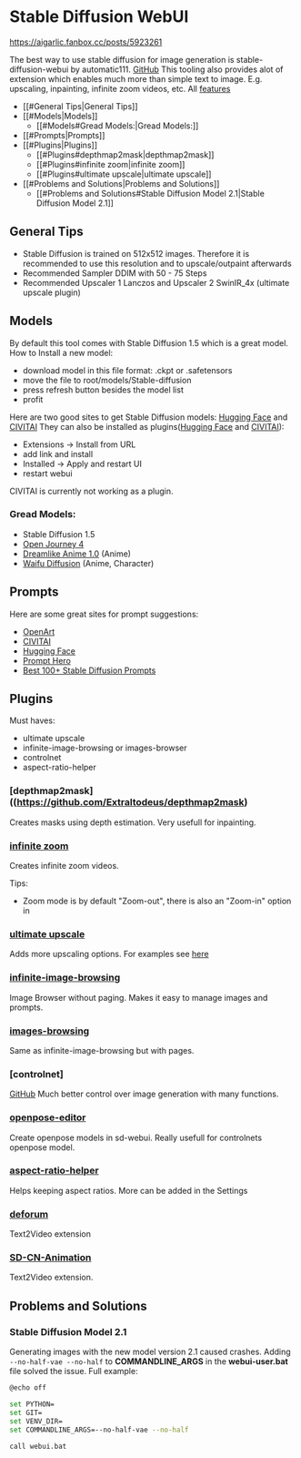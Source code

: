 # Stable Diffusion WebUI

https://aigarlic.fanbox.cc/posts/5923261

The best way to use stable diffusion for image generation is stable-diffusion-webui by automatic111. [GitHub](https://github.com/AUTOMATIC1111/stable-diffusion-webui)
This tooling also provides alot of extension which enables much more than simple text to image. E.g. upscaling, inpainting, infinite zoom videos, etc.
All [features](https://github.com/AUTOMATIC1111/stable-diffusion-webui-feature-showcase)

- [[#General Tips|General Tips]]
- [[#Models|Models]]
	- [[#Models#Gread Models:|Gread Models:]]
- [[#Prompts|Prompts]]
- [[#Plugins|Plugins]]
	- [[#Plugins#depthmap2mask|depthmap2mask]]
	- [[#Plugins#infinite zoom|infinite zoom]]
	- [[#Plugins#ultimate upscale|ultimate upscale]]
- [[#Problems and Solutions|Problems and Solutions]]
	- [[#Problems and Solutions#Stable Diffusion Model 2.1|Stable Diffusion Model 2.1]]


## General Tips
- Stable Diffusion is trained on 512x512 images. Therefore it is recommended to use this resolution and to upscale/outpaint  afterwards
- Recommended Sampler DDIM with 50 - 75 Steps
- Recommended Upscaler 1 Lanczos and Upscaler 2 SwinIR_4x (ultimate upscale plugin)

## Models

By default this tool comes with Stable Diffusion 1.5 which is a great model.
How to Install a new model:
- download model in this file format: .ckpt or .safetensors
- move the file to root/models/Stable-diffusion
- press refresh button besides the model list
- profit

Here are two good sites to get Stable Diffusion models: [Hugging Face](https://huggingface.co/models?other=stable-diffusion) and [CIVITAI](https://civitai.com/)
They can also be installed as plugins([Hugging Face](https://github.com/camenduru/stable-diffusion-webui-huggingface) and [CIVITAI](https://github.com/civitai/sd_civitai_extension)):
- Extensions -> Install from URL
- add link and install
- Installed -> Apply and restart UI
- restart webui

CIVITAI is currently not working as a plugin.

### Gread Models:
- Stable Diffusion 1.5
- [Open Journey 4](https://huggingface.co/prompthero/openjourney-v4)
- [Dreamlike Anime 1.0](https://huggingface.co/dreamlike-art/dreamlike-anime-1.0) (Anime)
- [Waifu Diffusion](https://huggingface.co/hakurei/waifu-diffusion) (Anime, Character)

## Prompts

Here are some great sites for prompt suggestions:
- [OpenArt](https://openart.ai/)
- [CIVITAI](https://civitai.com/images)
- [Hugging Face](https://huggingface.co/spaces/huggingface-projects/diffusers-gallery)
- [Prompt Hero](https://prompthero.com/stable-diffusion-prompts)
- [Best 100+ Stable Diffusion Prompts](https://mpost.io/best-100-stable-diffusion-prompts-the-most-beautiful-ai-text-to-image-prompts/#best-ai-architecture-prompts)
## Plugins

Must haves:
- ultimate upscale
- infinite-image-browsing or images-browser
- controlnet
- aspect-ratio-helper

### [depthmap2mask]((https://github.com/Extraltodeus/depthmap2mask)
Creates masks using depth estimation. Very usefull for inpainting.

### [infinite zoom](https://github.com/v8hid/infinite-zoom-automatic1111-webui.git)
Creates infinite zoom videos.

Tips:
- Zoom mode is by default "Zoom-out", there is also an "Zoom-in" option in 

### [ultimate upscale](https://github.com/Coyote-A/ultimate-upscale-for-automatic1111.git)
Adds more upscaling options. For examples see [here](https://github.com/Coyote-A/ultimate-upscale-for-automatic1111/wiki/Examples)

### [infinite-image-browsing](https://github.com/zanllp/sd-webui-infinite-image-browsing.git)
Image Browser without paging. Makes it easy to manage images and prompts.

### [images-browsing](https://github.com/AlUlkesh/stable-diffusion-webui-images-browser)
Same as infinite-image-browsing but with pages.

### [controlnet]
[GitHub](https://github.com/Mikubill/sd-webui-controlnet)
Much better control over image generation with many functions.

### [openpose-editor](https://github.com/fkunn1326/openpose-editor)
Create openpose models in sd-webui. Really usefull for controlnets openpose model. 

### [aspect-ratio-helper](https://github.com/thomasasfk/sd-webui-aspect-ratio-helper)
Helps keeping aspect ratios. More can be added in the Settings

### [deforum](https://github.com/deforum-art/deforum-for-automatic1111-webui.git)
Text2Video extension

### [SD-CN-Animation](https://github.com/volotat/SD-CN-Animation.git)
Text2Video extension.

## Problems and Solutions

### Stable Diffusion Model 2.1

Generating images with the new model version 2.1 caused crashes. Adding 
```--no-half-vae --no-half``` to  **COMMANDLINE_ARGS** in the **webui-user.bat** file solved the issue.
Full example:
```Bash
@echo off

set PYTHON=
set GIT=
set VENV_DIR=
set COMMANDLINE_ARGS=--no-half-vae --no-half

call webui.bat
```
